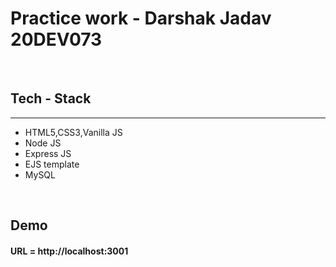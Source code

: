 <h1>Practice work - Darshak Jadav 20DEV073</h1>
<br>
<h2>Tech - Stack</h2>
<hr>
<ul>
  <li>HTML5,CSS3,Vanilla JS</li>
   <li>Node JS</li>
  <li>Express JS</li>
  <li>EJS template</li>
  <li>MySQL</li>
</ul>
<br>
<h2>Demo</h2>
<h4>URL = http://localhost:3001</h4>
